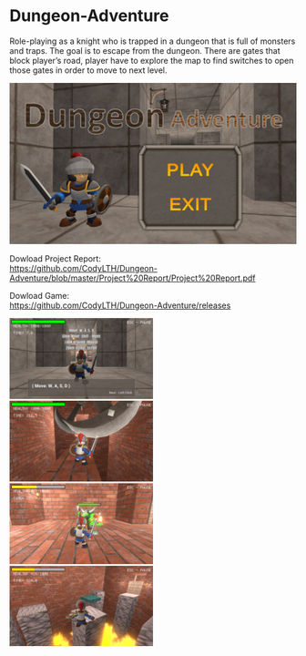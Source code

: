 # Dungeon-Adventure
Role-playing as a knight who is trapped in a dungeon that is full of monsters and traps. 
The goal is to escape from the dungeon. 
There are gates that block player’s road, player have to explore the map to find switches to open those gates in order to move to next level.

<img src="https://github.com/CodyLTH/Dungeon-Adventure/blob/master/Screenshot/Screenshot%20(1).png">

Dowload Project Report: \
https://github.com/CodyLTH/Dungeon-Adventure/blob/master/Project%20Report/Project%20Report.pdf

Dowload Game: \
https://github.com/CodyLTH/Dungeon-Adventure/releases

<div class="column">
  <img src="https://github.com/CodyLTH/Dungeon-Adventure/blob/master/Screenshot/Screenshot%20(2).png" width="50%" height="50%">
  <img src="https://github.com/CodyLTH/Dungeon-Adventure/blob/master/Screenshot/Screenshot%20(3).png" width="50%" height="50%">
</div>
<div class="column">
  <img src="https://github.com/CodyLTH/Dungeon-Adventure/blob/master/Screenshot/Screenshot%20(4).png" width="50%" height="50%">
  <img src="https://github.com/CodyLTH/Dungeon-Adventure/blob/master/Screenshot/Screenshot%20(5).png" width="50%" height="50%">
</div>



